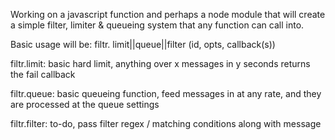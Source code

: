Working on a javascript function and perhaps a node module that will create a simple
filter, limiter & queueing system that any function can call into.

Basic usage will be:  filtr. limit||queue||filter  (id, opts, callback(s))

filtr.limit: basic hard limit, anything over x messages in y seconds returns the fail callback

filtr.queue: basic queueing function, feed messages in at any rate, and they are processed at the queue settings

filtr.filter: to-do, pass filter regex / matching conditions along with message 
